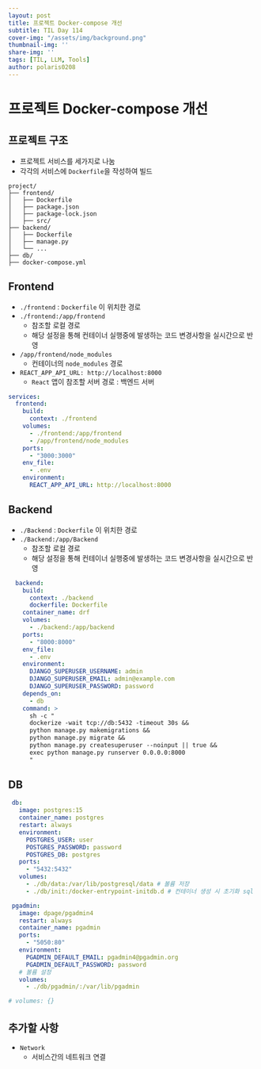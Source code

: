 ```yaml
---
layout: post
title: 프로젝트 Docker-compose 개선
subtitle: TIL Day 114
cover-img: "/assets/img/background.png"
thumbnail-img: ''
share-img: ''
tags: [TIL, LLM, Tools]
author: polaris0208
---
```


# 프로젝트 Docker-compose 개선

## 프로젝트 구조
- 프로젝트 서비스를 세가지로 나눔
- 각각의 서비스에 `Dockerfile`을 작성하여 빌드

```
project/
├── frontend/
│   ├── Dockerfile
│   ├── package.json
│   ├── package-lock.json
│   ├── src/
├── backend/
│   ├── Dockerfile
│   ├── manage.py
│   └── ...
├── db/
├── docker-compose.yml
```

## Frontend
- `./frontend` : `Dockerfile` 이 위치한 경로
- `./frontend:/app/frontend`
  - 참조할 로컬 경로
  - 해당 설정을 통해 컨테이너 실행중에 발생하는 코드 변경사항을 실시간으로 반영
- `/app/frontend/node_modules`
  - 컨테이너의 `node_modules` 경로
- `REACT_APP_API_URL: http://localhost:8000`
  - `React` 앱이 참조할 서버 경로 : 백엔드 서버

```yml
services:
  frontend:
    build:
      context: ./frontend
    volumes:
      - ./frontend:/app/frontend
      - /app/frontend/node_modules
    ports:
      - "3000:3000"
    env_file:
      - .env
    environment:
      REACT_APP_API_URL: http://localhost:8000
```

## Backend
- `./Backend` : `Dockerfile` 이 위치한 경로
- `./Backend:/app/Backend`
  - 참조할 로컬 경로
  - 해당 설정을 통해 컨테이너 실행중에 발생하는 코드 변경사항을 실시간으로 반영

```yml
  backend:
    build:
      context: ./backend
      dockerfile: Dockerfile
    container_name: drf
    volumes:
      - ./backend:/app/backend 
    ports:
      - "8000:8000"
    env_file:
      - .env
    environment:
      DJANGO_SUPERUSER_USERNAME: admin
      DJANGO_SUPERUSER_EMAIL: admin@example.com
      DJANGO_SUPERUSER_PASSWORD: password
    depends_on:
      - db
    command: >
      sh -c "
      dockerize -wait tcp://db:5432 -timeout 30s &&
      python manage.py makemigrations &&
      python manage.py migrate &&
      python manage.py createsuperuser --noinput || true &&
      exec python manage.py runserver 0.0.0.0:8000
      "
 ```

 ## DB

 ```yml     
  db:
    image: postgres:15
    container_name: postgres
    restart: always
    environment:
      POSTGRES_USER: user
      POSTGRES_PASSWORD: password
      POSTGRES_DB: postgres
    ports:
      - "5432:5432"
    volumes:
      - ./db/data:/var/lib/postgresql/data # 볼륨 저장
      - ./db/init:/docker-entrypoint-initdb.d # 컨테이너 생성 시 초기화 sql 파일

  pgadmin:
    image: dpage/pgadmin4
    restart: always
    container_name: pgadmin
    ports:
      - "5050:80"
    environment:
      PGADMIN_DEFAULT_EMAIL: pgadmin4@pgadmin.org
      PGADMIN_DEFAULT_PASSWORD: password
    # 볼륨 설정
    volumes:
      - ./db/pgadmin/:/var/lib/pgadmin

# volumes: {}
```

## 추가할 사항
- `Network`
  - 서비스간의 네트워크 연결